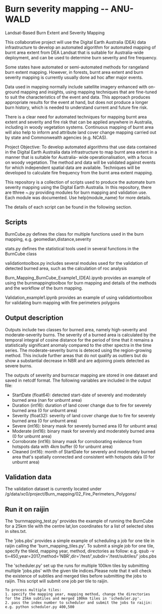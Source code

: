 # Burn severity mapping -- ANU-WALD
Landsat-Based Burn Extent and Severity Mapping

This collaborative project will use the Digital Earth Australia (DEA) data
infrastructure to develop an automated algorithm for automated mapping of burnt area extent from
DEA Landsat that is suitable for Australia-wide deployment, and can be used to determine burn
severity and fire frequency.

Some states have automated or semi-automated methods for rangeland burn extent
mapping. However, in forests, burnt area extent and burn severity mapping is currently usually done
ad hoc after major events.

Data used in mapping normally include satellite imagery enhanced with
on-ground mapping and insights, using mapping techniques that are fine-tuned to suit the
characteristics of the event and data. This approach produces appropriate results for the event at
hand, but does not produce a longer burn history, which is needed to understand current and future
fire risk.

There is a clear need for automated techniques for mapping burnt area extent and severity
and fire risk that can be applied anywhere in Australia, including in woody vegetation systems.
Continuous mapping of burnt area will also help to inform and attribute land cover change mapping
carried out by state and Commonwealth agencies (e.g. NCAS).

Project Objective: To develop automated algorithms that use data contained in the Digital Earth
Australia data infrastructure to map burnt area extent in a manner that is suitable for Australia-
wide operationalisation, with a focus on woody vegetation. The method and data will be
validated against events for which independent spatial data are available. Techniques will be
developed to calculate fire frequency from the burnt area extent mapping.

This repository is a collection of scripts used to produce the automate burn severity mapping using the Digital Earth Australia. In this repository, there are tthree ~.py providing modules for burn mapping and validation use. Each module was documented. Use help(module_name) for more details.

The details of each script can be found in the following section.

## Scripts
BurnCube.py defines the class for multiple functions used in the burn mapping, e.g. geomedian,distance,severity

stats.py defines the statistical tools used in several functions in the BurnCube class

validationtoolbox.py includes several modules used for the validation of detected burned area, such as the calculation of roc analysis

Burn_Mapping_BurnCube_Example1_(DEA).ipynb  provides an example of using the burnmappingtoolbox for burn mapping and details of the methods and the workflow of the burn mapping.

Validation_example1.ipynb provides an example of using validationtoolbox for validating burn mapping with fire perimeters polygons


## Output description
Outputs include two classes for burned area, namely high-severity and moderate-severity burns. The severity of a burned area is calculated by the temporal integral of cosine distance for the period of time that it remains a statistically significant anomaly compared to the other spectra in the time series. The moderate-severity burns is deteced using the region-growing method. This include further areas that do not qualify as outliers but do show a substantial decrease in NBR and are adjoining pixels detected as severe burns.

The outputs of severity and burnscar mapping are stored in one dataset and saved in netcdf format. The following variables are included in the output file:

- StartDate (float64): detected start-date of severely and moderately burned area (nan for unburnt area)
- Duration (int16): duration of land cover change due to fire for severely burned area (0 for unburnt area)
- Severity (float32): severity of land cover change due to fire for severely burned area  (0 for unburnt area)
- Severe (int16): binary mask for severely burned area (0 for unburnt area)
- Moderate (int16): binary mask for severely and moderately burned area (0 for unburnt area)
- Corroborate (int16): binary mask for corroborating evidence from hotspots data with 4km buffer (0 for unburnt area)
- Cleaned (int16): month of StartDate for severely and moderately burned area that's spatially connected and consistent with hotspots data (0 for unburnt area)

## Validation data
The validation dataset is currently located under /g/data/xc0/project/Burn_mapping/02_Fire_Perimeters_Polygons/

## Run it on raijin
The 'burnmapping_test.py' provides the example of running the BurnCube for a 25km tile with the centre lat,lon coordinates for a list of selected sites in sites.txt. 


The 'jobs.pbs' provides a simple example of scheduling a job for one tile in raijin calling the 'burn_mapping_tiles.py'.
    To submit a single job for one tile, specify the tileid, mapping year, method, directories as follow:
    e.g. qsub -v ti=450,year=2017,method='NBR',dir='/test/',subdir='/test/subtiles/' jobs.pbs


The 'scheduler.py' set up the runs for multiple 100km tiles by submitting multiple 'jobs.pbs' with the given tile indices.Please note that it will check the existence of subtiles and merged tiles before submitting the jobs to raijin. This script will submit one job per tile to raijin. 

    To process multiple tiles:
    1. specify the mapping year, mapping method, change the directories for the 25km subtiles and merged 100km tiles in 'scheduler.py'. 
    2. pass the index number to scheduler and submit the jobs to raijin: 
    e.g. python scheduler.py 400,500


